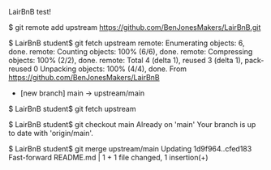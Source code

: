 LairBnB
test!


$ git remote add upstream https://github.com/BenJonesMakers/LairBnB.git

$ LairBnB student$ git fetch upstream
  remote: Enumerating objects: 6, done.
  remote: Counting objects: 100% (6/6), done.
  remote: Compressing objects: 100% (2/2), done.
  remote: Total 4 (delta 1), reused 3 (delta 1), pack-reused 0
  Unpacking objects: 100% (4/4), done.
  From https://github.com/BenJonesMakers/LairBnB
  * [new branch]      main       -> upstream/main

$ LairBnB student$ git fetch upstream

$ LairBnB student$ git checkout main
  Already on 'main'
  Your branch is up to date with 'origin/main'.

$ LairBnB student$ git merge upstream/main
Updating 1d9f964..cfed183
Fast-forward
 README.md | 1 +
 1 file changed, 1 insertion(+)
